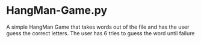 # HangMan-Game.py
A simple HangMan Game that takes words out of the file and has the user guess the correct letters. The user has 6 tries to guess the word until failure
